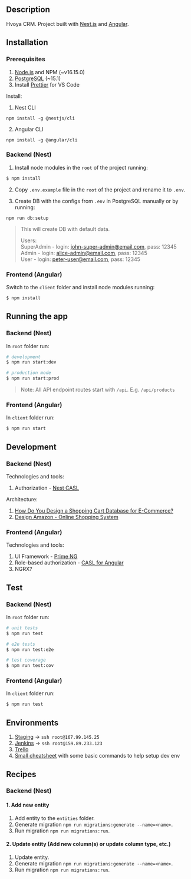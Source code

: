 ## Description

Hvoya CRM. Project built with [Nest.js](https://nestjs.com/) and [Angular](https://angular.io/).

## Installation

### Prerequisites

1. [Node.js](https://nodejs.org/en/) and NPM (~v16.15.0)
2. [PostgreSQL](https://www.postgresql.org/download/) (~15.1)
3. Install [Prettier](https://marketplace.visualstudio.com/items?itemName=esbenp.prettier-vscode) for VS Code

Install:
1. Nest CLI
```
npm install -g @nestjs/cli
```
2. Angular CLI 
```
npm install -g @angular/cli
```

### Backend (Nest)

1. Install node modules in the `root` of the project running: 

```bash
$ npm install
```

2. Copy `.env.example` file in the `root` of the project and rename it to `.env`.

3. Create DB with the configs from `.env` in PostgreSQL manually or by running:
```
npm run db:setup
```

> This will create DB with default data.  
>
> Users:  
> SuperAdmin - login: john-super-admin@email.com, pass: 12345  
> Admin - login: alice-admin@email.com, pass:  12345  
> User - login: peter-user@email.com, pass: 12345  

### Frontend (Angular)

Switch to the `client` folder and install node modules running:

```bash
$ npm install
```

## Running the app

### Backend (Nest)

In `root` folder run:
```bash
# development
$ npm run start:dev

# production mode
$ npm run start:prod
```

> Note: All API endpoint routes start with `/api`. E.g. `/api/products`

### Frontend (Angular)

In `client` folder run:
```bash
$ npm run start
```

## Development

### Backend (Nest)

Technologies and tools:
1. Authorization - [Nest CASL](https://docs.nestjs.com/security/authorization#integrating-casl)

Architecture:
1. [How Do You Design a Shopping Cart Database for E-Commerce?](https://fabric.inc/blog/shopping-cart-database-design/)
2. [Design Amazon - Online Shopping System](https://github.com/tssovi/grokking-the-object-oriented-design-interview/blob/master/object-oriented-design-case-studies/design-amazon-online-shopping-system.md)
 
### Frontend (Angular)

Technologies and tools:
1. UI Framework - [Prime NG](https://www.primefaces.org/primeng)
2. Role-based authorization - [CASL for Angular](https://www.npmjs.com/package/@casl/angular)
3. NGRX?

## Test

### Backend (Nest)

In `root` folder run:
```bash
# unit tests
$ npm run test

# e2e tests
$ npm run test:e2e

# test coverage
$ npm run test:cov
```

### Frontend (Angular)

In `client` folder run:
```bash
$ npm run test
```

## Environments

1. [Staging](http://staging.hvoya-crm.com/) -> `ssh root@167.99.145.25`
2. [Jenkins](http://159.89.233.123:8080/) -> `ssh root@159.89.233.123`
3. [Trello](https://trello.com/b/YvdzPYBT/hvoya-crm)
4. [Small cheatsheet](https://docs.google.com/document/d/1pn9lYFZJRZNnFB6rV9sUU3tAMIfulvh9J2B37NIPl_8/edit#heading=h.xdwyq0n7131o) with some basic commands to help setup dev env

## Recipes

### Backend (Nest)

#### 1. Add new entity

1. Add entity to the `entities` folder.
2. Generate migration `npm run migrations:generate --name=<name>`.
3. Run migration `npm run migrations:run`.

#### 2. Update entity (Add new column(s) or update column type, etc.)

1. Update entity.
2. Generate migration `npm run migrations:generate --name=<name>`.
3. Run migration `npm run migrations:run`.
